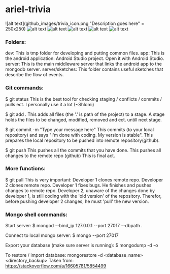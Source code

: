 # ariel-trivia

![alt text](github_images/trivia_icon.png "Description goes here" = 250x250)
![alt text](github_images/home.png)
![alt text](github_images/questions.png)
![alt text](github_images/question.png)
![alt text](github_images/success.png)
![alt text](github_images/post_trivia.png)











### Folders:

dev: This is tmp folder for developing and putting common files.
app: This is the android application: Android Studio project. Open it with Android Studio.
server: This is the main middleware server that links the android app to the mongodb server.
server/sketches: This folder contains useful sketches that describe the flow of events.

### Git commands:

$ git status
This is the best tool for checking staging / conflicts / commits / pulls ect.
I personally use it a lot (~Shlomi)

$ git add .
This adds all files (the '.' is path of the project) to a stage.
A stage holds the files to be changed, modified, removed and ect. untill next stage.

$ git commit -m "Type your message here"
This commits (to your local repository) and says "I'm done with coding. My version is stable". This prepares the local repository to be pushed into remote repository(github).

$ git push
This pushes all the commits that you have done. This pushes all changes to the remote repo (github)
This is final act.

### More functions:

$ git pull
This is very important: Developer 1 clones remote repo. Developer 2 clones remote repo. Developer 1 fixes bugs. He finishes and pushes changes to remote repo.
Developer 2, unaware of the changes done by developer 1, is still coding with the 'old version' of the repository.
Therefor, before pushing developer 2 changes, he must 'pull' the new version.

### Mongo shell commands:

Start server:
$ mongod --bind_ip 127.0.0.1 --port 27017 --dbpath .

Connect to local mongo server:
$ mongo --port 27017

Export your database (make sure server is running): 
$ mongodump -d <database name> -o <path to export to>

To restore / import database:
mongorestore -d <database_name> <directory_backup>
Taken from: https://stackoverflow.com/a/16605781/5854499
